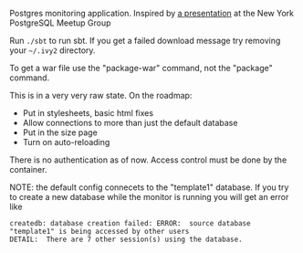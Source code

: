 Postgres monitoring application.  Inspired by [a presentation](http://www.nycpug.org/events/39469192/) at the New York PostgreSQL Meetup Group

Run ```./sbt``` to run sbt.  If you get a failed download message try removing your ```~/.ivy2``` directory.

To get a war file use the "package-war" command, not the "package" command.


This is in a very very raw state.  On the roadmap:

* Put in stylesheets, basic html fixes
* Allow connections to more than just the default database
* Put in the size page
* Turn on auto-reloading

There is no authentication as of now.  Access control must be done by the container.

NOTE: the default config connecets to the "template1" database.  If you try to create a new database while the monitor is running you will get an error like 
```
createdb: database creation failed: ERROR:  source database "template1" is being accessed by other users
DETAIL:  There are 7 other session(s) using the database.

```  
